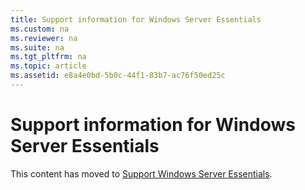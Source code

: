 ```yaml
---
title: Support information for Windows Server Essentials
ms.custom: na
ms.reviewer: na
ms.suite: na
ms.tgt_pltfrm: na
ms.topic: article
ms.assetid: e8a4e0bd-5b0c-44f1-83b7-ac76f50ed25c
---
```

# Support information for Windows Server Essentials
This content has moved to [Support Windows Server Essentials](../Topic/Support-Windows-Server-Essentials.md).  
  

